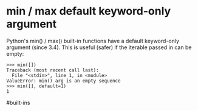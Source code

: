 # min / max default keyword-only argument

Python's min() / max() built-in functions have a default keyword-only argument (since 3.4). This is useful (safer) if the iterable passed in can be empty:

```
>>> min([])
Traceback (most recent call last):
  File "<stdin>", line 1, in <module>
ValueError: min() arg is an empty sequence
>>> min([], default=1)
1
```

#built-ins

